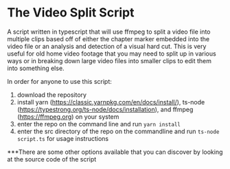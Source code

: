 # The Video Split Script
A script written in typescript that will use ffmpeg to split a video file into multiple clips based off of either the chapter marker embedded into the video file or an analysis and detection of a visual hard cut. This is very useful for old home video footage that you may need to split up in various ways or in breaking down large video files into smaller clips to edit them into something else.

In order for anyone to use this script:
1. download the repository
2. install yarn (https://classic.yarnpkg.com/en/docs/install/), ts-node (https://typestrong.org/ts-node/docs/installation), and ffmpeg (https://ffmpeg.org) on your system
3. enter the repo on the command line and run `yarn install`
4. enter the src directory of the repo on the commandline and run `ts-node script.ts` for usage instructions

***There are some other options available that you can discover by looking at the source code of the script
